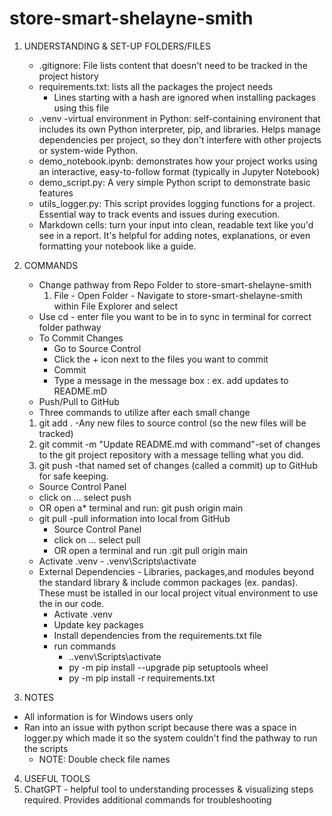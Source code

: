 # store-smart-shelayne-smith

1. UNDERSTANDING & SET-UP FOLDERS/FILES
   * .gitignore: File lists content that doesn't need to be tracked in the project history
   * requirements.txt: lists all the packages the project needs
     * Lines starting with a hash are ignored when installing packages using this file
   * .venv -virtual environment in Python: self-containing environent that includes its own Python interpreter,   pip, and libraries. Helps manage dependencies per project, so they don't interfere with other projects or system-wide Python.
   * demo_notebook.ipynb: demonstrates how your project works using an interactive, easy-to-follow format (typically in Jupyter Notebook)
   * demo_script.py: A very simple Python script to demonstrate basic features
   * utils_logger.py: This script provides logging functions for a project.  Essential way to track events and issues during execution.
   * Markdown cells: turn your input into clean, readable text like you'd see in a report.  It's helpful for adding notes, explanations, or even formatting your notebook like a guide. 
    
2. COMMANDS
   * Change pathway from Repo Folder to store-smart-shelayne-smith
     1. File - Open Folder - Navigate to store-smart-shelayne-smith within File Explorer and select
   * Use cd - enter file you want to be in to sync in terminal for correct folder pathway
   * To Commit Changes
      *  Go to Source Control
      * Click the + icon next to the files you want to commit
      * Commit
      * Type a message in the message box : ex. add updates to README.mD
   * Push/Pull to GitHub
   * Three commands to utilize after each small change
    1.  git add . -Any new files to source control (so the new files will be tracked)
    2.  git commit -m "Update README.md with command"-set of changes to the git project repository with a message telling what you did.
    3.  git push -that named set of changes (called a commit) up to GitHub for safe keeping.
      * Source Control Panel
      * click on ... select push
      * OR open a* terminal and run: git push origin main
   * git pull -pull information into local from GitHub
     * Source Control Panel 
     * click on ... select pull
     * OR open a terminal and run :git pull origin main
   * Activate .venv - .venv\Scripts\activate
   * External Dependencies - Libraries, packages,and modules beyond the standard library & include common packages (ex. pandas).  These must be istalled in our local project vitual environment to use the in our code.
     * Activate .venv
     * Update key packages
     * Install dependencies from the requirements.txt file
     * run commands
       * .\.venv\Scripts\activate
       * py -m pip install --upgrade pip setuptools wheel
       * py -m pip install -r requirements.txt
   
3.  NOTES
   *  All information is for Windows users only
   * Ran into an issue with python script because there was a space in logger.py which made it so the system couldn't find the pathway to run the scripts
     *  NOTE: Double check file names
   
4.  USEFUL TOOLS
   1. ChatGPT - helpful tool to understanding processes & visualizing steps required.  Provides additional commands for troubleshooting
